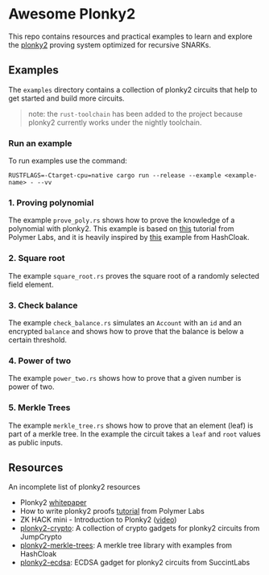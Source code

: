 # Awesome Plonky2

This repo contains resources and practical examples to learn and explore the [plonky2](https://github.com/0xPolygonZero/plonky2/tree/main) proving system optimized for recursive SNARKs.

## Examples

The `examples` directory contains a collection of plonky2 circuits that help to get started and build more circuits.

> note: the `rust-toolchain` has been added to the project because plonky2 currently works under the nightly toolchain.

### Run an example

To run examples use the command:

    RUSTFLAGS=-Ctarget-cpu=native cargo run --release --example <example-name> - --vv

### 1. Proving polynomial

The example `prove_poly.rs` shows how to prove the knowledge of a polynomial with plonky2. This example is based on [this]((https://polymerlabs.medium.com/a-tutorial-on-writing-zk-proofs-with-plonky2-part-i-be5812f6b798)) tutorial from Polymer Labs, and it is heavily inspired by [this](https://github.com/hashcloak/plonky2-merkle-trees/blob/master/examples/pol.rs) example from HashCloak.

### 2. Square root

The example `square_root.rs` proves the square root of a randomly selected field element.

### 3. Check balance

The example `check_balance.rs` simulates an `Account` with an `id` and an encrypted `balance` and shows how to prove that the balance is below a certain threshold.

### 4. Power of two

The example `power_two.rs` shows how to prove that a given number is power of two.

### 5. Merkle Trees

The example `merkle_tree.rs` shows how to prove that an element (leaf) is part of a merkle tree. In the example the circuit takes a `leaf` and `root` values as public inputs.

## Resources

An incomplete list of plonky2 resources

- Plonky2 [whitepaper](https://github.com/0xPolygonZero/plonky2/blob/main/plonky2/plonky2.pdf)
- How to write plonky2 proofs [tutorial](https://polymerlabs.medium.com/a-tutorial-on-writing-zk-proofs-with-plonky2-part-i-be5812f6b798) from Polymer Labs
- ZK HACK mini - Introduction to Plonky2 ([video](https://www.youtube.com/watch?v=p77Av0sXKQ4))
- [plonky2-crypto](https://github.com/JumpCrypto/plonky2-crypto): A collection of crypto gadgets for plonky2 circuits from JumpCrypto
- [plonky2-merkle-trees](https://github.com/hashcloak/plonky2-merkle-trees/tree/master): A merkle tree library with examples from HashCloak
- [plonky2-ecdsa](https://github.com/succinctlabs/plonky2-ecdsa/tree/main): ECDSA gadget for plonky2 circuits from SuccintLabs

